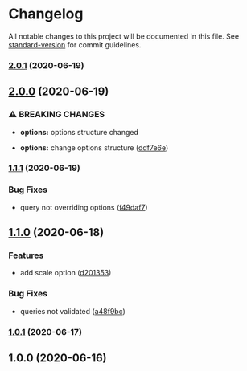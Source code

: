 # Changelog

All notable changes to this project will be documented in this file. See [standard-version](https://github.com/conventional-changelog/standard-version) for commit guidelines.

### [2.0.1](https://github.com/CoolCyberBrain/webpack-image-resize-loader/compare/v2.0.0...v2.0.1) (2020-06-19)

## [2.0.0](https://github.com/CoolCyberBrain/webpack-image-resize-loader/compare/v1.1.1...v2.0.0) (2020-06-19)


### ⚠ BREAKING CHANGES

* **options:** options structure changed

* **options:** change options structure ([ddf7e6e](https://github.com/CoolCyberBrain/webpack-image-resize-loader/commit/ddf7e6e767bdbf8b151d69b8dfb477827615f2f5))

### [1.1.1](https://github.com/CoolCyberBrain/webpack-image-resize-loader/compare/v1.1.0...v1.1.1) (2020-06-19)


### Bug Fixes

* query not overriding options ([f49daf7](https://github.com/CoolCyberBrain/webpack-image-resize-loader/commit/f49daf7aac09ce014eddc901a0d07171d8175e8b))

## [1.1.0](https://github.com/CoolCyberBrain/webpack-image-resize-loader/compare/v1.0.1...v1.1.0) (2020-06-18)


### Features

* add scale option ([d201353](https://github.com/CoolCyberBrain/webpack-image-resize-loader/commit/d201353b82d133766f84aa94350702ee95145aa4))


### Bug Fixes

* queries not validated ([a48f9bc](https://github.com/CoolCyberBrain/webpack-image-resize-loader/commit/a48f9bc18fbf28e108e436965eadf7d6b440bd0d))

### [1.0.1](https://github.com/CoolCyberBrain/webpack-image-resize-loader/compare/v1.0.0...v1.0.1) (2020-06-17)

## 1.0.0 (2020-06-16)
